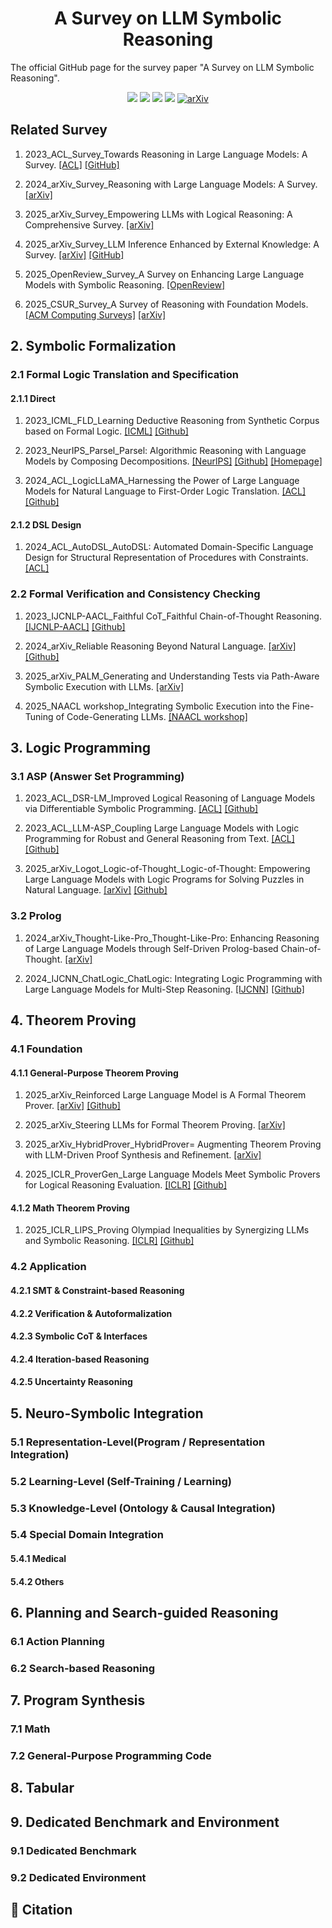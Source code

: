 <div align="center">
    <h1><b>A Survey on LLM Symbolic Reasoning</b></h1>
</div>

The official GitHub page for the survey paper "A Survey on LLM Symbolic Reasoning".


<div align="center">

![](https://img.shields.io/github/stars/jindongli-Ai/LLM-Symbolic-Reasoning-Survey?color=yellow&cacheSeconds=60)
![](https://img.shields.io/github/forks/jindongli-Ai/LLM-Symbolic-Reasoning-Survey?color=lightblue)
![](https://img.shields.io/github/last-commit/jindongli-Ai/LLM-Symbolic-Reasoning-Survey?color=green)
![](https://img.shields.io/badge/PRs-Welcome-blue)
<a href="https://arxiv.org/" target="_blank"><img src="https://img.shields.io/badge/arXiv-xxxx.xxxxx-009688.svg" alt="arXiv"></a>

</div>
 
 
## Related Survey

1. 2023_ACL_Survey_Towards Reasoning in Large Language Models: A Survey.
[[ACL]](https://aclanthology.org/2023.findings-acl.67/)
[[GitHub]](https://github.com/jeffhj/LM-reasoning)




2. 2024_arXiv_Survey_Reasoning with Large Language Models: A Survey.
[[arXiv]](https://arxiv.org/abs/2407.11511)


3. 2025_arXiv_Survey_Empowering LLMs with Logical Reasoning: A Comprehensive Survey.
[[arXiv]](https://arxiv.org/abs/2502.15652)


4. 2025_arXiv_Survey_LLM Inference Enhanced by External Knowledge: A Survey.
[[arXiv]](https://arxiv.org/abs/2505.24377)
[[GitHub]](https://github.com/MiuLab/KG-Survey)


5. 2025_OpenReview_Survey_A Survey on Enhancing Large Language Models with Symbolic Reasoning.
[[OpenReview]](https://openreview.net/forum?id=exg4ByWdrM)


6. 2025_CSUR_Survey_A Survey of Reasoning with Foundation Models.
[[ACM Computing Surveys]](https://dl.acm.org/doi/full/10.1145/3729218)
[[arXiv]](https://arxiv.org/abs/2312.11562)






## 2. Symbolic Formalization
### 2.1 Formal Logic Translation and Specification
#### 2.1.1 Direct


1. 2023_ICML_FLD_Learning Deductive Reasoning from Synthetic Corpus based on Formal Logic.
   [[ICML]](https://proceedings.mlr.press/v202/morishita23a.html)
   [[Github]](https://github.com/hitachi-nlp/FLD)


2. 2023_NeurIPS_Parsel_Parsel: Algorithmic Reasoning with Language Models by Composing Decompositions.
   [[NeurlPS]](https://proceedings.neurips.cc/paper_files/paper/2023/hash/6445dd88ebb9a6a3afa0b126ad87fe41-Abstract-Conference.html)
   [[Github]](https://github.com/ezelikman/parsel)
   [[Homepage]](http://zelikman.me/parselpaper/)


3. 2024_ACL_LogicLLaMA_Harnessing the Power of Large Language Models for Natural Language to First-Order Logic Translation.
   [[ACL]](https://aclanthology.org/2024.acl-long.375/)
   [[Github]](https://github.com/gblackout/LogicLLaMA)
   


<!-- 下面paper未写进Survey -->


#### 2.1.2 DSL Design

1. 2024_ACL_AutoDSL_AutoDSL: Automated Domain-Specific Language Design for Structural Representation of Procedures with Constraints.
   [[ACL]](https://aclanthology.org/2024.acl-long.659/)


<!-- 下面paper未写进Survey -->



### 2.2 Formal Verification and Consistency Checking

1. 2023_IJCNLP-AACL_Faithful CoT_Faithful Chain-of-Thought Reasoning.
   [[IJCNLP-AACL]](https://aclanthology.org/2023.ijcnlp-main.20/)
   [[Github]](https://github.com/veronica320/Faithful-COT)

2. 2024_arXiv_Reliable Reasoning Beyond Natural Language.
   [[arXiv]](https://arxiv.org/abs/2407.11373)
   [[Github]](https://github.com/NasimBorazjani/Reasoning-Beyond-NL)

3. 2025_arXiv_PALM_Generating and Understanding Tests via Path-Aware Symbolic Execution with LLMs.
   [[arXiv]](https://arxiv.org/abs/2506.19287)

4. 2025_NAACL workshop_Integrating Symbolic Execution into the Fine-Tuning of Code-Generating LLMs.
   [[NAACL workshop]](https://aclanthology.org/2025.naacl-srw.27/)
   
   



## 3. Logic Programming
### 3.1 ASP (Answer Set Programming)

1. 2023_ACL_DSR-LM_Improved Logical Reasoning of Language Models via Differentiable Symbolic Programming.
   [[ACL]](https://aclanthology.org/2023.findings-acl.191/)
   [[Github]](https://github.com/moqingyan/dsr-lm)

2. 2023_ACL_LLM-ASP_Coupling Large Language Models with Logic Programming for Robust and General Reasoning from Text.
   [[ACL]](https://aclanthology.org/2023.findings-acl.321/)
   [[Github]](https://github.com/azreasoners/LLM-ASP)

3. 2025_arXiv_Logot_Logic-of-Thought_Logic-of-Thought: Empowering Large Language Models with Logic Programs for Solving Puzzles in Natural Language.
   [[arXiv]](https://arxiv.org/abs/2505.16114)
   [[Github]](https://github.com/naiqili/Logic-of-Thought)


<!-- 下面paper未写进Survey -->



### 3.2 Prolog

1. 2024_arXiv_Thought-Like-Pro_Thought-Like-Pro: Enhancing Reasoning of Large Language Models through Self-Driven Prolog-based Chain-of-Thought.
   [[arXiv]](https://arxiv.org/abs/2407.14562)
   

2. 2024_IJCNN_ChatLogic_ChatLogic: Integrating Logic Programming with Large Language Models for Multi-Step Reasoning.
   [[IJCNN]](https://ieeexplore.ieee.org/abstract/document/10650138)
   [[Github]](https://github.com/Strong-AI-Lab/ChatLogic)


<!-- 下面paper未写进Survey -->





## 4. Theorem Proving
### 4.1 Foundation
#### 4.1.1 General-Purpose Theorem Proving

1. 2025_arXiv_Reinforced Large Language Model is A Formal Theorem Prover.
   [[arXiv]](https://arxiv.org/abs/2502.08908)
   [[Github]](https://github.com/zhilingluo/theorem_prover)


2. 2025_arXiv_Steering LLMs for Formal Theorem Proving.
   [[arXiv]](https://arxiv.org/abs/2502.15507)


3. 2025_arXiv_HybridProver_HybridProver= Augmenting Theorem Proving with LLM-Driven Proof Synthesis and Refinement.
   [[arXiv]](https://arxiv.org/abs/2505.15740)


4. 2025_ICLR_ProverGen_Large Language Models Meet Symbolic Provers for Logical Reasoning Evaluation.
   [[ICLR]](https://openreview.net/forum?id=C25SgeXWjE)
   [[Github]](https://github.com/opendatalab/ProverGen)


<!-- 下面paper未写进Survey -->




#### 4.1.2 Math Theorem Proving

1. 2025_ICLR_LIPS_Proving Olympiad Inequalities by Synergizing LLMs and Symbolic Reasoning.
   [[ICLR]](https://openreview.net/forum?id=FiyS0ecSm0)
   [[Github]](https://github.com/Lizn-zn/NeqLIPS)



<!-- 下面paper未写进Survey -->






### 4.2 Application
#### 4.2.1 SMT & Constraint-based Reasoning

<!-- 下面paper未写进Survey -->





#### 4.2.2 Verification & Autoformalization

<!-- 下面paper未写进Survey -->




#### 4.2.3 Symbolic CoT & Interfaces

<!-- 下面paper未写进Survey -->




#### 4.2.4 Iteration-based Reasoning

<!-- 下面paper未写进Survey -->




#### 4.2.5 Uncertainty Reasoning

<!-- 下面paper未写进Survey -->





## 5. Neuro-Symbolic Integration

### 5.1 Representation-Level(Program / Representation Integration)

<!-- 下面paper未写进Survey -->



### 5.2 Learning-Level (Self-Training / Learning)

<!-- 下面paper未写进Survey -->



### 5.3 Knowledge-Level (Ontology & Causal Integration)

<!-- 下面paper未写进Survey -->



### 5.4 Special Domain Integration
#### 5.4.1 Medical

<!-- 下面paper未写进Survey -->



#### 5.4.2 Others


<!-- 下面paper未写进Survey -->






## 6. Planning and Search-guided Reasoning
### 6.1 Action Planning


<!-- 下面paper未写进Survey -->



### 6.2 Search-based Reasoning


<!-- 下面paper未写进Survey -->




## 7. Program Synthesis
### 7.1 Math

<!-- 下面paper未写进Survey -->



### 7.2 General-Purpose Programming Code


<!-- 下面paper未写进Survey -->


## 8. Tabular

## 9. Dedicated Benchmark and Environment
### 9.1 Dedicated Benchmark


<!-- 下面paper未写进Survey -->


### 9.2 Dedicated Environment


<!-- 下面paper未写进Survey -->







## 📖 Citation






















